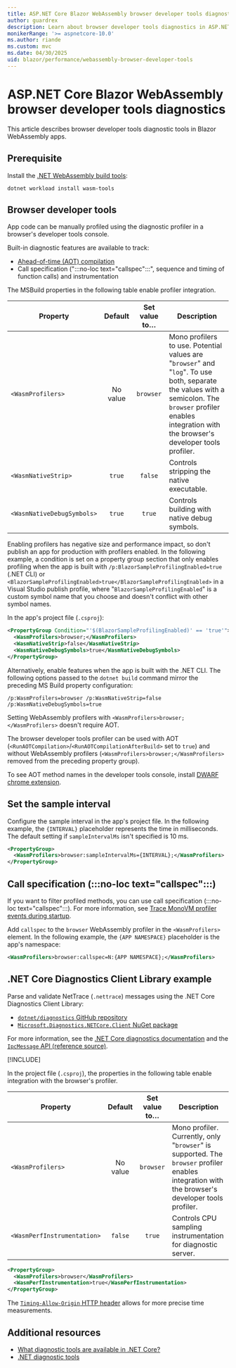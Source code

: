 ```yaml
---
title: ASP.NET Core Blazor WebAssembly browser developer tools diagnostics
author: guardrex
description: Learn about browser developer tools diagnostics in ASP.NET Core Blazor WebAssembly apps.
monikerRange: '>= aspnetcore-10.0'
ms.author: riande
ms.custom: mvc
ms.date: 04/30/2025
uid: blazor/performance/webassembly-browser-developer-tools
---
```

# ASP.NET Core Blazor WebAssembly browser developer tools diagnostics

<!-- UPDATE 10.0 - Activate ...

[!INCLUDE[](~/includes/not-latest-version.md)]

-->

This article describes browser developer tools diagnostic tools in Blazor WebAssembly apps.

## Prerequisite

Install the [.NET WebAssembly build tools](xref:blazor/tooling/webassembly#net-webassembly-build-tools):

```dotnetcli
dotnet workload install wasm-tools
```

## Browser developer tools

App code can be manually profiled using the diagnostic profiler in a browser's developer tools console.

Built-in diagnostic features are available to track:

* [Ahead-of-time (AOT) compilation](xref:blazor/tooling/webassembly#ahead-of-time-aot-compilation)
* Call specification (":::no-loc text="callspec":::", sequence and timing of function calls) and instrumentation

The MSBuild properties in the following table enable profiler integration.

Property | Default | Set value to&hellip; | Description
--- | :---: | :---: | ---
`<WasmProfilers>` | No value | `browser` | Mono profilers to use. Potential values are "`browser`" and "`log`". To use both, separate the values with a semicolon. The `browser` profiler enables integration with the browser's developer tools profiler.
`<WasmNativeStrip>` | `true` | `false` | Controls stripping the native executable.
`<WasmNativeDebugSymbols>` | `true` | `true` | Controls building with native debug symbols.

Enabling profilers has negative size and performance impact, so don't publish an app for production with profilers enabled. In the following example, a condition is set on a property group section that only enables profiling when the app is built with `/p:BlazorSampleProfilingEnabled=true` (.NET CLI) or `<BlazorSampleProfilingEnabled>true</BlazorSampleProfilingEnabled>` in a Visual Studio publish profile, where "`BlazorSampleProfilingEnabled`" is a custom symbol name that you choose and doesn't conflict with other symbol names.

In the app's project file (`.csproj`):

```xml
<PropertyGroup Condition="'$(BlazorSampleProfilingEnabled)' == 'true'">
  <WasmProfilers>browser;</WasmProfilers>
  <WasmNativeStrip>false</WasmNativeStrip>
  <WasmNativeDebugSymbols>true</WasmNativeDebugSymbols>
</PropertyGroup>
```

Alternatively, enable features when the app is built with the .NET CLI. The following options passed to the `dotnet build` command mirror the preceding MS Build property configuration:

```dotnetcli
/p:WasmProfilers=browser /p:WasmNativeStrip=false /p:WasmNativeDebugSymbols=true
```

Setting WebAssembly profilers with `<WasmProfilers>browser;</WasmProfilers>` doesn't require AOT.

The browser developer tools profiler can be used with AOT (`<RunAOTCompilation>`/`<RunAOTCompilationAfterBuild>` set to `true`) and without WebAssembly profilers (`<WasmProfilers>browser;</WasmProfilers>` removed from the preceding property group).

To see AOT method names in the developer tools console, install [DWARF chrome extension](https://chromewebstore.google.com/detail/cc++-devtools-support-dwa/pdcpmagijalfljmkmjngeonclgbbannb).

## Set the sample interval

Configure the sample interval in the app's project file. In the following example, the `{INTERVAL}` placeholder represents the time in milliseconds. The default setting if `sampleIntervalMs` isn't specified is 10 ms.

```xml
<PropertyGroup>
  <WasmProfilers>browser:sampleIntervalMs={INTERVAL};</WasmProfilers>
</PropertyGroup>
```

## Call specification (:::no-loc text="callspec":::)

If you want to filter profiled methods, you can use call specification (:::no-loc text="callspec":::). For more information, see [Trace MonoVM profiler events during startup](https://github.com/dotnet/runtime/blob/main/docs/design/mono/diagnostics-tracing.md#trace-monovm-profiler-events-during-startup).

Add `callspec` to the `browser` WebAssembly profiler in the `<WasmProfilers>` element. In the following example, the `{APP NAMESPACE}` placeholder is the app's namespace:

```xml
<WasmProfilers>browser:callspec=N:{APP NAMESPACE};</WasmProfilers>
```

## .NET Core Diagnostics Client Library example

Parse and validate NetTrace (`.nettrace`) messages using the .NET Core Diagnostics Client Library:

* [`dotnet/diagnostics` GitHub repository](https://github.com/dotnet/diagnostics)
* [`Microsoft.Diagnostics.NETCore.Client` NuGet package](https://www.nuget.org/packages/Microsoft.Diagnostics.NETCore.Client)

For more information, see the [.NET Core diagnostics documentation](/dotnet/core/diagnostics/) and the [`IpcMessage` API (reference source)](https://github.com/dotnet/diagnostics/blob/main/src/Microsoft.Diagnostics.NETCore.Client/DiagnosticsIpc/IpcMessage.cs).

[!INCLUDE[](~/includes/aspnetcore-repo-ref-source-links.md)]

In the project file (`.csproj`), the properties in the following table enable integration with the browser's profiler.

Property | Default | Set value to&hellip; | Description
--- | :---: | :---: | ---
`<WasmProfilers>` | No value | `browser` | Mono profiler. Currently, only "`browser`" is supported. The `browser` profiler enables integration with the browser's developer tools profiler.
`<WasmPerfInstrumentation>` | `false` | `true` | Controls CPU sampling instrumentation for diagnostic server.

```xml
<PropertyGroup>
  <WasmProfilers>browser</WasmProfilers>
  <WasmPerfInstrumentation>true</WasmPerfInstrumentation>
</PropertyGroup>
```

The [`Timing-Allow-Origin` HTTP header](https://developer.mozilla.org/docs/Web/HTTP/Reference/Headers/Timing-Allow-Origin) allows for more precise time measurements.

## Additional resources

* [What diagnostic tools are available in .NET Core?](/dotnet/core/diagnostics/)
* [.NET diagnostic tools](/dotnet/core/diagnostics/tools-overview)
